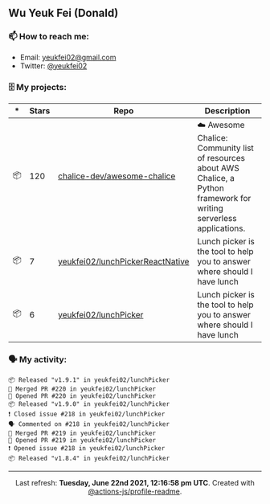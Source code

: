 ## Wu Yeuk Fei (Donald)

### 📫 How to reach me:

- Email: [yeukfei02@gmail.com](yeukfei02@gmail.com)
- Twitter: [@yeukfei02](https://twitter.com/yeukfei02)

### 🗄 My projects:

|*|Stars|Repo|Description|
|---|---|---|---|
| 📦 | 120 | [chalice-dev/awesome-chalice](https://github.com/chalice-dev/awesome-chalice) | ☁️ Awesome Chalice: Community list of resources about AWS Chalice, a Python framework for writing serverless applications. |
| 📦 | 7 | [yeukfei02/lunchPickerReactNative](https://github.com/yeukfei02/lunchPickerReactNative) | Lunch picker is the tool to help you to answer where should I have lunch |
| 📦 | 6 | [yeukfei02/lunchPicker](https://github.com/yeukfei02/lunchPicker) | Lunch picker is the tool to help you to answer where should I have lunch |

### 🗣 My activity:

```
📦 Released "v1.9.1" in yeukfei02/lunchPicker
🎉 Merged PR #220 in yeukfei02/lunchPicker
💪 Opened PR #220 in yeukfei02/lunchPicker
📦 Released "v1.9.0" in yeukfei02/lunchPicker
❗️ Closed issue #218 in yeukfei02/lunchPicker
🗣 Commented on #218 in yeukfei02/lunchPicker
🎉 Merged PR #219 in yeukfei02/lunchPicker
💪 Opened PR #219 in yeukfei02/lunchPicker
❗️ Opened issue #218 in yeukfei02/lunchPicker
📦 Released "v1.8.4" in yeukfei02/lunchPicker
```

---

<p align="center">Last refresh: <b>Tuesday, June 22nd 2021, 12:16:58 pm UTC</b>. Created with <a href=https://github.com/marketplace/actions/profile-readme>@actions-js/profile-readme</a>.</p>

